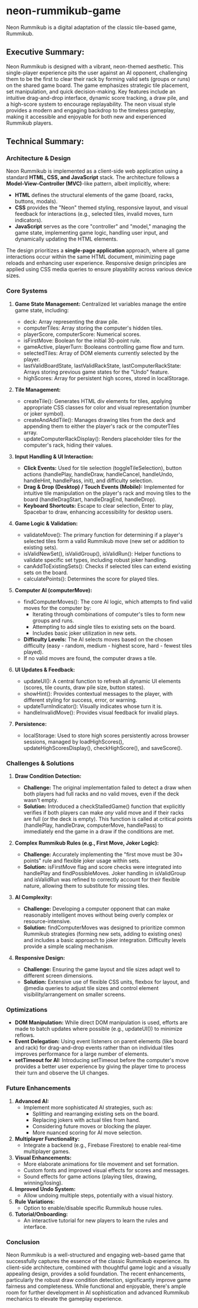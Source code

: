 # neon-rummikub-game
Neon Rummikub is a digital adaptation of the classic tile-based game, Rummikub.

## **Executive Summary:** 

Neon Rummikub is designed with a vibrant, neon-themed aesthetic. This single-player experience pits the user against an AI opponent, challenging them to be the first to clear their rack by forming valid sets (groups or runs) on the shared game board. The game emphasizes strategic tile placement, set manipulation, and quick decision-making. Key features include an intuitive drag-and-drop interface, dynamic score tracking, a draw pile, and a high-score system to encourage replayability. The neon visual style provides a modern and engaging backdrop to the timeless gameplay, making it accessible and enjoyable for both new and experienced Rummikub players.

## **Technical Summary:**

### **Architecture & Design**

Neon Rummikub is implemented as a client-side web application using a standard **HTML, CSS, and JavaScript** stack. The architecture follows a **Model-View-Controller (MVC)**\-like pattern, albeit implicitly, where:

* **HTML** defines the structural elements of the game (board, racks, buttons, modals).  
* **CSS** provides the "Neon" themed styling, responsive layout, and visual feedback for interactions (e.g., selected tiles, invalid moves, turn indicators).  
* **JavaScript** serves as the core "controller" and "model," managing the game state, implementing game logic, handling user input, and dynamically updating the HTML elements.

The design prioritizes a **single-page application** approach, where all game interactions occur within the same HTML document, minimizing page reloads and enhancing user experience. Responsive design principles are applied using CSS media queries to ensure playability across various device sizes.

### 

### **Core Systems**

1. **Game State Management:** Centralized let variables manage the entire game state, including:  
   * deck: Array representing the draw pile.  
   * computerTiles: Array storing the computer's hidden tiles.  
   * playerScore, computerScore: Numerical scores.  
   * isFirstMove: Boolean for the initial 30-point rule.  
   * gameActive, playerTurn: Booleans controlling game flow and turn.  
   * selectedTiles: Array of DOM elements currently selected by the player.  
   * lastValidBoardState, lastValidRackState, lastComputerRackState: Arrays storing previous game states for the "Undo" feature.  
   * highScores: Array for persistent high scores, stored in localStorage.

2. **Tile Management:**  
   * createTile(): Generates HTML div elements for tiles, applying appropriate CSS classes for color and visual representation (number or joker symbol).  
   * createAndAddTile(): Manages drawing tiles from the deck and appending them to either the player's rack or the computerTiles array.  
   * updateComputerRackDisplay(): Renders placeholder tiles for the computer's rack, hiding their values.

3. **Input Handling & UI Interaction:**  
   * **Click Events:** Used for tile selection (toggleTileSelection), button actions (handlePlay, handleDraw, handleCancel, handleUndo, handleHint, handlePass, init), and difficulty selection.  
   * **Drag & Drop (Desktop) / Touch Events (Mobile):** Implemented for intuitive tile manipulation on the player's rack and moving tiles to the board (handleDragStart, handleDragEnd, handleDrop).  
   * **Keyboard Shortcuts:** Escape to clear selection, Enter to play, Spacebar to draw, enhancing accessibility for desktop users.

4. **Game Logic & Validation:**  
   * validateMove(): The primary function for determining if a player's selected tiles form a valid Rummikub move (new set or addition to existing sets).  
   * isValidNewSet(), isValidGroup(), isValidRun(): Helper functions to validate specific set types, including robust joker handling.  
   * canAddToExistingSets(): Checks if selected tiles can extend existing sets on the board.  
   * calculatePoints(): Determines the score for played tiles.

5. **Computer AI (computerMove):**  
   * findComputerMoves(): The core AI logic, which attempts to find valid moves for the computer by:  
     * Iterating through combinations of computer's tiles to form new groups and runs.  
     * Attempting to add single tiles to existing sets on the board.  
     * Includes basic joker utilization in new sets.  
   * **Difficulty Levels:** The AI selects moves based on the chosen difficulty (easy \- random, medium \- highest score, hard \- fewest tiles played).  
   * If no valid moves are found, the computer draws a tile.

6. **UI Updates & Feedback:**  
   * updateUI(): A central function to refresh all dynamic UI elements (scores, tile counts, draw pile size, button states).  
   * showHint(): Provides contextual messages to the player, with different styling for success, error, or warning.  
   * updateTurnIndicator(): Visually indicates whose turn it is.  
   * handleInvalidMove(): Provides visual feedback for invalid plays.

7. **Persistence:**  
   * localStorage: Used to store high scores persistently across browser sessions, managed by loadHighScores(), updateHighScoresDisplay(), checkHighScore(), and saveScore().

### **Challenges & Solutions**

1. **Draw Condition Detection:**  
   * **Challenge:** The original implementation failed to detect a draw when both players had full racks and no valid moves, even if the deck wasn't empty.  
   * **Solution:** Introduced a checkStalledGame() function that explicitly verifies if both players can make *any* valid move and if their racks are full (or the deck is empty). This function is called at critical points (handlePlay, handleDraw, computerMove, handlePass) to immediately end the game in a draw if the conditions are met.

2. **Complex Rummikub Rules (e.g., First Move, Joker Logic):**  
   * **Challenge:** Accurately implementing the "first move must be 30+ points" rule and flexible joker usage within sets.  
   * **Solution:** isFirstMove flag and score checks were integrated into handlePlay and findPossibleMoves. Joker handling in isValidGroup and isValidRun was refined to correctly account for their flexible nature, allowing them to substitute for missing tiles.

3. **AI Complexity:**  
   * **Challenge:** Developing a computer opponent that can make reasonably intelligent moves without being overly complex or resource-intensive.  
   * **Solution:** findComputerMoves was designed to prioritize common Rummikub strategies (forming new sets, adding to existing ones) and includes a basic approach to joker integration. Difficulty levels provide a simple scaling mechanism.

4. **Responsive Design:**  
   * **Challenge:** Ensuring the game layout and tile sizes adapt well to different screen dimensions.  
   * **Solution:** Extensive use of flexible CSS units, flexbox for layout, and @media queries to adjust tile sizes and control element visibility/arrangement on smaller screens.

### **Optimizations**

* **DOM Manipulation:** While direct DOM manipulation is used, efforts are made to batch updates where possible (e.g., updateUI()) to minimize reflows.  
* **Event Delegation:** Using event listeners on parent elements (like board and rack) for drag-and-drop events rather than on individual tiles improves performance for a large number of elements.  
* **setTimeout for AI:** Introducing setTimeout before the computer's move provides a better user experience by giving the player time to process their turn and observe the UI changes.

### **Future Enhancements**

1. **Advanced AI:**  
   * Implement more sophisticated AI strategies, such as:  
     * Splitting and rearranging existing sets on the board.  
     * Replacing jokers with actual tiles from hand.  
     * Considering future moves or blocking the player.  
     * More nuanced scoring for AI move selection.  
2. **Multiplayer Functionality:**  
   * Integrate a backend (e.g., Firebase Firestore) to enable real-time multiplayer games.  
3. **Visual Enhancements:**  
   * More elaborate animations for tile movement and set formation.  
   * Custom fonts and improved visual effects for scores and messages.  
   * Sound effects for game actions (playing tiles, drawing, winning/losing).  
4. **Improved Undo System:**  
   * Allow undoing multiple steps, potentially with a visual history.  
5. **Rule Variations:**  
   * Option to enable/disable specific Rummikub house rules.  
6. **Tutorial/Onboarding:**  
   * An interactive tutorial for new players to learn the rules and interface.

### **Conclusion**

Neon Rummikub is a well-structured and engaging web-based game that successfully captures the essence of the classic Rummikub experience. Its client-side architecture, combined with thoughtful game logic and a visually appealing design, provides a solid foundation. The recent enhancements, particularly the robust draw condition detection, significantly improve game fairness and completeness. While functional and enjoyable, there's ample room for further development in AI sophistication and advanced Rummikub mechanics to elevate the gameplay experience.

